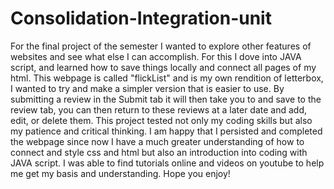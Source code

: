 # Consolidation-Integration-unit
For the final project of the semester I wanted to explore other features of websites and see what else I can accomplish. For this I dove into JAVA script, and learned how to save things locally and connect all pages of my html. This webpage is called "flickList" and is my own rendition of letterbox, I wanted to try and make a simpler version that is easier to use. By submitting a review in the Submit tab it will then take you to and save to the review tab, you can then return to these reviews at a later date and add, edit, or delete them. This project tested not only my coding skills but also my patience and critical thinking. I am happy that I persisted and completed the webpage since now I have a much greater understanding of how to connect and style css and html but also an introduction into coding with JAVA script. I was able to find tutorials online and videos on youtube to help me get my basis and understanding. Hope you enjoy!
